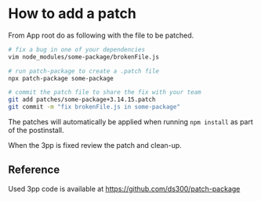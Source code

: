 # How to add a patch

From App root do as following with the file to be patched.

```bash
# fix a bug in one of your dependencies
vim node_modules/some-package/brokenFile.js

# run patch-package to create a .patch file
npx patch-package some-package

# commit the patch file to share the fix with your team
git add patches/some-package+3.14.15.patch
git commit -m "fix brokenFile.js in some-package"
```

The patches will automatically be applied when running `npm install` as part of the postinstall.

When the 3pp is fixed review the patch and clean-up.

## Reference

Used 3pp code is available at https://github.com/ds300/patch-package